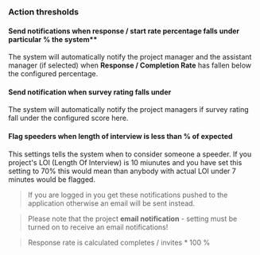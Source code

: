 ### Action thresholds

#### Send notifications when response / start rate percentage falls under particular % the system** 
The system will automatically notify the project manager and the assistant manager (if selected) when **Response / Completion Rate** has fallen below the configured percentage.

#### Send notification when survey rating falls under
The system will automatically notify the project managers if survey rating fall under the configured score here.

#### Flag speeders when length of interview is less than % of expected
This settings tells the system when to consider someone a speeder. If you project's LOI (Length Of Interview) is 10 miunutes and you have set this setting to 70% this would mean than anybody with actual LOI under 7 minutes would be flagged.

> If you are logged in you get these notifications pushed to the application otherwise an email will be sent instead.

> Please note that the project **email notification** - setting must be turned on to receive an email notifications!

> Response rate is calculated completes / invites * 100 %
